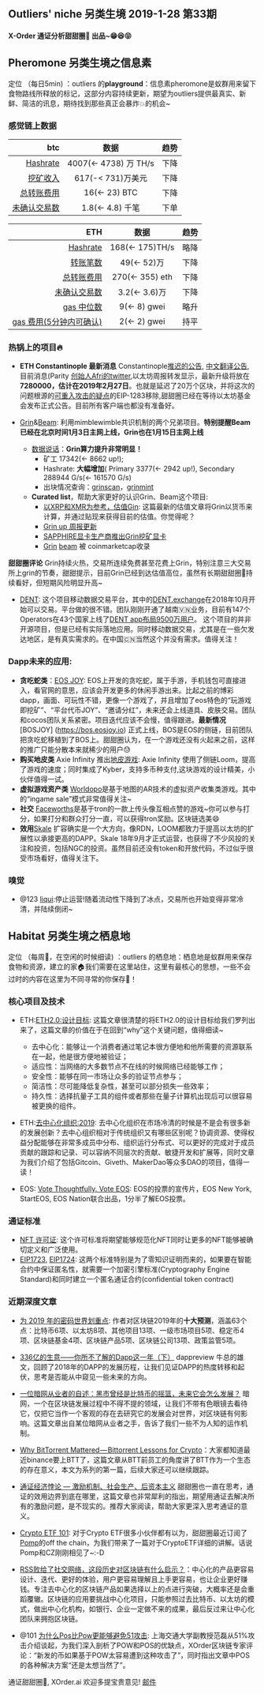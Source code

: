 

## Outliers' niche 另类生境 2019-1-28 第33期

#### X-Order 通证分析甜甜圈🍩 出品~😁😆😝 


## Pheromone 另类生境之信息素
定位 （每日5min)  ：outliers 的**playground**：信息素pheromone是蚁群用来留下食物路线所释放的标记，这部分内容持续更新，期望为outliers提供最真实、新鲜、简洁的讯息，期待找到那些真正会暴炸💥的机会~
 
### 感觉链上数据

| btc | 数据 | 趋势|
|---:|:--:|:--|
| [Hashrate](https://www.blockchain.com/charts/hash-rate)| 4007(<- 4738) 万 TH/s| 下降|
| [挖矿收入](https://www.blockchain.com/charts/miners-revenue) | 617(-< 731)万美元 | 下降|
| [总转账费用](https://www.blockchain.com/charts/transaction-fees) | 16(<- 23) BTC | 下降|
| [未确认交易数](https://www.blockchain.com/zh-cn/btc/unconfirmed-transactions) | 1.8(<- 4.8) 千笔 |下单|


|ETH | 数据 | 趋势|
|--:|:--:|:--:|
|[Hashrate](https://etherscan.io/chart/hashrate)| 168(<- 175)TH/s| 略降|
|[转账笔数](https://etherscan.io/chart/tx)|49(<- 52)万|下降|
|[总转账费用](https://etherscan.io/chart/transactionfee)| 270(<- 355) eth| 下降|
|[未确认交易数](https://etherscan.io/chart/pendingtx)| 3.2(<- 3.6)万 | 下降|
|[gas 中位数](https://ethgasstation.info/)| 9(<- 8) gwei | 略升|
|[gas 费用(5分钟内可确认)](https://ethgasstation.info/)| 2(<- 2) gwei | 持平|


### 热锅上的项目🔥
- **ETH Constantinople 最新消息** Constantinople[推迟的公告](https://blog.ethereum.org/2019/01/15/security-alert-ethereum-constantinople-postponement/), [中文翻译公告](https://ethfans.org/posts/security-alert-ethereum-constantinople-postponement), 目前消息(Parity [创始人Afri的twitter](https://twitter.com/5chdn/status/1086285718710816768),以太坊周报转发显示，最新升级将放在**7280000，估计在2019年2月27日**。也就是延迟了20万个区块，并将这次的问题根源的[可重入攻击的疑点](https://medium.com/chainsecurity/constantinople-enables-new-reentrancy-attack-ace4088297d9)的EIP-1283移除,甜甜圈已经在等待以太坊基金会发布正式公告。目前所有客户端也都没有准备好。


- [Grin](https://grin-tech.org/)&[Beam](https://www.beam.mw/): 利用mimblewimble共识机制的两个兄弟项目。**特别提醒Beam已经在北京时间1月3日主网上线，Grin也在1月15日主网上线**
	- [数据说话](https://grinmint.com/pages/index.html)：**Grin算力提升非常明显！**
		- 矿工 17342(<- 8662 up!); 
		- Hashrate: **大幅增加**( Primary 3377(<- 2942 up!), Secondary 288944 G/s(<- 161570 G/s)  
		- 出块情况查询：[grinscan](http://grinscan.net)，[grinmint](https://grinmint.com/)
	- **Curated list**，帮助大家更好的认识Grin、Beam这个项目: 
		- [以XRP和XMR为参考，估值Gin](https://mp.weixin.qq.com/s/fcxnjN0TWjD4FoK8A1KH4g): 这篇最新的估值文章将Grin以货币来计算，并通过贴现来获得目前的估值。你觉得呢？
		- [Grin up 周报更新](https://grinnews.substack.com/)
		- [SAPPHIRE显卡生产商推出Grin挖矿显卡](https://www.chainnews.com/news/130968840801.htm)
		- [Grin](https://coinmarketcap.com/currencies/grin/) [beam](https://coinmarketcap.com/currencies/beam/) 被 coinmarketcap收录
 
**甜甜圈评论** Grin持续火热，交易所连续免费甚至花费上Grin，特别注意三大交易所上grin的节奏，甜甜提示，目前Grin已经到达估值高位，虽然有长期甜甜圈🍩持续看好，但短期风险明显升高~

- [DENT](https://www.dentwireless.com/): 这个项目移动数据交易平台，其中的[DENT.exchange](https://dent.exchange/)在2018年10月开始可以交易。平台做的很不错。团队刚刚开通了越南🇻🇳业务，目前有147个Operators在43个国家上线了[DENT app布局9500万用户](https://twitter.com/dentcoin/status/1088806241068032002?ref_src=twsrc%5Etfw%7Ctwcamp%5Eembeddedtimeline%7Ctwterm%5Eprofile%3Adentcoin%7Ctwcon%5Etimelinechrome&ref_url=https%3A%2F%2Fcoinmarketcap.com%2Fcurrencies%2Fdent%2F)。 这个项目的并非开源项目，但是已经有实际落地应用。同时移动数据交易，尤其是在一些欠发达地区，是有真实需求的。在中国🇨🇳当然这个并没有需求。值得关注！




### Dapp未来的应用: 
- **贪吃蛇类**：[EOS JOY](https://www.eosjoy.io?user=runyuwang123): EOS上开发的贪吃蛇，属于手游，手机钱包可直接进入，看官网的意思，应该会开发更多的休闲手游出来。比起之前的博彩dapp，画面、可玩性不错，更像一个游戏了，并且增加了eos特色的“玩游戏即挖矿”、“平台代币JOY”、“邀请分红”，未来还会上线道具、皮肤交易。团队和cocos团队关系紧密。项目迭代应该不会慢，值得跟进。**最新情况** [BOSJOY] (https://bos.eosjoy.io) 正式上线，BOS是EOS的侧链，目前团队把贪吃蛇移植到了BOS上。甜甜圈认为，在一个游戏还没有火起来之前，这样的推广只能分散本来就稀少的用户😓
- **购买地皮类** Axie Infinity 推出[地皮游戏](https://land.axieinfinity.com/purchase/): Axie Infinity 使用了侧链Loom，提高了游戏的速度；同时集成了Kyber，支持多币种支付,这块游戏的设计精美，小伙伴值得一试。
- **虚拟游戏资产类** [Worldopo](https://www.worldopo.io/)是基于地图的AR技术的虚拟资产收集类游戏。其中的“ingame sale”模式非常值得关注~
- **社交** [Faceworths](https://faceworths.net/)是基于tron的一款上传头像互相点赞的游戏~你可以参与打分，如果打分和群众打分一直，可以获得tron奖励。区块链选美😄
- **效用**[Skale](https://skalelabs.com/) 扩容确实是一个大方向，像RDN，LOOM都致力于提高以太坊的扩展性以承接更高的DAPP。Skale 18年9月才正式运营，也获得了不少风投的关注和投资，包括NGC的投资。虽然目前还没有token和开放代码，不过似乎很受市场看好，值得关注下。


### 嗅觉
- @123 [liqui](https://liqui.io/):停止运营!随着流动性下降到了冰点，交易所也开始变得非常冷清，并陆续倒闭~

## Habitat 另类生境之栖息地
定位 （每周🍵，在空闲的时候细读) ：outliers 的栖息地：栖息地是蚁群用来保存食物和资源，建立的家🏠我们需要在这里站住，这里有最核心的思想，一些不会过时的内容在这里为不同寻常的你保存🌲！

### 核心项目及技术
- ETH:[ETH2.0:设计目标](https://media.consensys.net/exploring-the-ethereum-2-0-design-goals-fd2d901b4c01): 这篇文章很清楚的将ETH2.0的设计目标给我们罗列出来了，这篇文章的价值在于在回到“why”这个关键问题，值得细读~
	- 去中心化：能够让一个消费者通过笔记本很方便地和他所需要的资源联系在一起，他是很方便地被验证；
	- 适应性：当网络的大多数节点不在线的时候网络已经能够工作；
	- 安全性：能够在同一市场让众多的验证节点参与；
	- 简洁性：尽可能降低复杂性，甚至可以部分损失一些效率；
	- 持久性：选择抗量子工具的组件或者那些在量子计算机出现后可以很容易被更换的组件。

- ETH:[去中心化组织:2019](https://tokeneconomy.co/why-2019-will-be-the-year-of-the-dao-20f18117e4c1): 去中心化组织在市场冷清的时候是不是会有很多新的发展创新？去中心组织相对于传统组织又有哪些区别呢？协调资源、使得权益分配能够在非常多成员中分布、组织运行分布式、可以更好的完成对于成员贡献的跟踪和记录、可以容纳不同层次的贡献、敏捷开发和扩展等，同时文章为我们介绍了包括Gitcoin、Giveth、MakerDao等众多DAO的项目，值得一读！

- EOS: [Vote Thoughtfully. Vote EOS](https://www.youtube.com/watch?v=LbT9gKyt5Fw&feature=youtu.be): EOS的投票的宣传片，EOS New York, StartEOS, EOS Nation联合出品，1分半了解EOS投票。

### 通证标准
- [NFT 许可证](https://www.nftlicense.org/): 这个许可标准将期望能够规范化NFT同时让更多的NFT能够被确切定义和广泛使用。
- [EIP1723](https://github.com/ethereum/EIPs/issues/1723), [EIP1724](https://github.com/ethereum/EIPs/issues/1724): 这两个标准特别是为了零知识证明而来的，如果要在智能合约中保证匿名性，就需要一个加密引擎标准(Cryptography Engine Standard)和同时建立一个匿名通证合约(confidential token contract)

### 近期深度文章
- [为 2019 年的密码世界划重点](https://mp.weixin.qq.com/s/300o6WLxB5kUVFBM9w238g): 作者对区块链2019年的**十大预测**，涵盖63个点：比特币6项、以太坊8项、其他项目13项、一级市场项目5项、稳定币4项、区块链基金4项、区块链产品5项、区块链公司13项、政策监管5项。

- [336亿的生意——你所不了解的Dapp这一年（下）](https://mp.weixin.qq.com/s/xNyP6dbQSdHWV1GdXSYCcQ) dappreview 牛总的雄文，回顾了2018年的DAPP的发展历程，让我们见证DAPP的热度转移和起伏，思考是否能从中窥见一些未来的方向。

- [一位暗网从业者的自述：黑市曾经是比特币的摇篮，未来它会怎么发展？](https://mp.weixin.qq.com/s/Ul5dSYsdtV0dMFHsgZv7Jg) 暗网，一个在区块链发展过程中不得不提的领域，让我们不带有色眼镜去看待它，仅把它当作一个客观的存在去研究它的发展会对世界，对区块链有何影响。这篇文章出自某位暗网从业者之手，告诉了我们一些不为人知的运作机制。


- [Why BitTorrent Mattered — Bittorrent Lessons for Crypto](https://medium.com/@simonhmorris/why-bittorrent-mattered-bittorrent-lessons-for-crypto-1-of-4-fa3c6fcef488)：大家都知道最近binance要上BTT了，这篇文章从BTT前员工的角度讲了BTT作为一个生态的存在意义，本文为系列的第一篇，后续大家还可以继续跟踪。

- [通证经济悖论 — 激励机制、社会生产、后资本主义](https://mp.weixin.qq.com/s/wOcyusNbPW6U3zsTND2lpg) 甜甜圈也一直在思考，通证的效用边界到底在哪里，这篇文章也非常犀利的指出，期望用通证去解决所有的激励问题，是不现实的。推荐大家阅读，帮助大家更深入思考通证的意义。

- [Crypto ETF 101](https://offthechain.substack.com/p/crypto-etf-101): 对于Crypto ETF很多小伙伴都有以为，甜甜圈最近订阅了[Pomp](https://twitter.com/APompliano)的off the chain，为我们带来了一篇对于CryptoETF详细的讲解。话说Pomp和CZ刚刚相见了~:-D

- [RSS败给了社交网络，这段历史对区块链有什么启示？](https://orange.xyz/p/307)：中心化的产品更容易设计、迭代、更好的体验，用户更容易理解且上手更容易，也让企业更好赚钱。专注去中心化的区块链产品如果选择以上的点进行突破，大概率还是会重蹈覆辙。区块链的应用要挑战中心化项目，只能参照过去比特币、以太坊的模式，做出中心化机构，如银行、企业一定做不来的成果，最后反过来让中心化团队来拥抱区块链。

- @101 [为什么Pos比Pow更能够避免51攻击](https://m.odaily.com/post/5135670?from=groupmessage&isappinstalled=0): 上海交通大学副教授范磊从51%攻击介绍谈起，为我们深入剖析了POW和POS的优缺点，XOrder区块链专家评论：“新发的币如果基于POW太容易遭到这种攻击了”，同时指出文章中POS的各种解决方案“还是太想当然了”。

通证甜甜圈🍩, XOrder.ai 欢迎多提宝贵意见! [邮件](qchen@xorder.ai)
